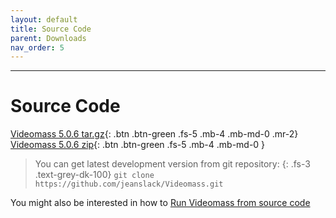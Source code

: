 ```yaml
---
layout: default
title: Source Code
parent: Downloads
nav_order: 5
---
```


---
  
# Source Code

[Videomass 5.0.6 tar.gz](https://github.com/jeanslack/Videomass/archive/refs/tags/v5.0.6.tar.gz){: .btn .btn-green .fs-5 .mb-4 .mb-md-0 .mr-2}
[Videomass 5.0.6 zip](https://github.com/jeanslack/Videomass/archive/refs/tags/v5.0.6.zip){: .btn .btn-green .fs-5 .mb-4 .mb-md-0 }

> You can get latest development version from git repository:
{: .fs-3 .text-grey-dk-100}
> `git clone https://github.com/jeanslack/Videomass.git`

You might also be interested in how to 
[Run Videomass from source code](https://github.com/jeanslack/Videomass/wiki/Run-Videomass-from-source-code) 
